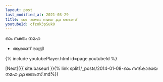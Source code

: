 ```yaml
---
layout: post
last_modified_at: 2021-03-29
title: ഓം നക്തം നമഹ ൧൧ ടൈംസ്
youtubeId: cfzok3pSuk0
---
```

 
 
 ഓം നക്തം നമഹ 
 
 -  ആരാണ് രാത്രി 
 
  
 
  
 
 
 
 
 
 


{% include youtubePlayer.html id=page.youtubeId %}
 
[Next]({{ site.baseurl }}{% link  split1/_posts/2014-01-08-ഓം നന്ദികാരായ നമഹ ൧൧ ടൈംസ്.md%})
 
